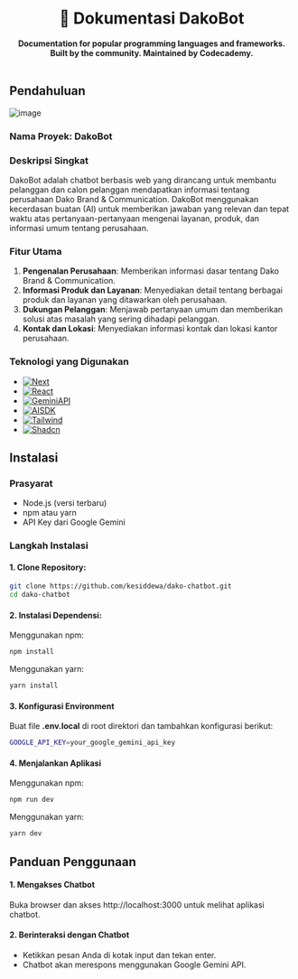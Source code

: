 <div align="center">
  <h1>📕 Dokumentasi DakoBot</h1>
  <strong>Documentation for popular programming languages and frameworks.</strong><br>
  <strong>Built by the community. Maintained by Codecademy.</strong>
</div>
<br>

## Pendahuluan
![image](https://github.com/kesiddewa/dako-chatbot/assets/87534128/fe9acf27-0fb2-4164-94d3-2e9d4f8766cd)

### Nama Proyek: DakoBot

### Deskripsi Singkat
DakoBot adalah chatbot berbasis web yang dirancang untuk membantu pelanggan dan calon pelanggan mendapatkan informasi tentang perusahaan Dako Brand & Communication. DakoBot menggunakan kecerdasan buatan (AI) untuk memberikan jawaban yang relevan dan tepat waktu atas pertanyaan-pertanyaan mengenai layanan, produk, dan informasi umum tentang perusahaan.

### Fitur Utama
1. **Pengenalan Perusahaan**: Memberikan informasi dasar tentang Dako Brand & Communication.
2. **Informasi Produk dan Layanan**: Menyediakan detail tentang berbagai produk dan layanan yang ditawarkan oleh perusahaan.
3. **Dukungan Pelanggan**: Menjawab pertanyaan umum dan memberikan solusi atas masalah yang sering dihadapi pelanggan.
4. **Kontak dan Lokasi**: Menyediakan informasi kontak dan lokasi kantor perusahaan.

### Teknologi yang Digunakan
* [![Next][Next.js]][Next-url]
* [![React][React.js]][React-url]
* [![GeminiAPI][Gemini]][Gemini-url]
* [![AISDK][VercelAISDK]][AISDK-url]
* [![Tailwind][TailwindCSS]][Tailwind-url]
* [![Shadcn][ShadcnUI]][Shadcn-url]

## Instalasi

### Prasyarat
- Node.js (versi terbaru)
- npm atau yarn
- API Key dari Google Gemini

### Langkah Instalasi

#### 1. Clone Repository:
```bash
git clone https://github.com/kesiddewa/dako-chatbot.git
cd dako-chatbot
```
#### 2. Instalasi Dependensi:

Menggunakan npm:
```bash
npm install
```

Menggunakan yarn:
```bash
yarn install
```

#### 3. Konfigurasi Environment

Buat file **.env.local** di root direktori dan tambahkan konfigurasi berikut:
```bash
GOOGLE_API_KEY=your_google_gemini_api_key
```

#### 4. Menjalankan Aplikasi

Menggunakan npm:
```bash
npm run dev
```

Menggunakan yarn:
```bash
yarn dev
```

## Panduan Penggunaan

#### 1. Mengakses Chatbot 
Buka browser dan akses http://localhost:3000 untuk melihat aplikasi chatbot.

#### 2. Berinteraksi dengan Chatbot 
- Ketikkan pesan Anda di kotak input dan tekan enter.
- Chatbot akan merespons menggunakan Google Gemini API.



[Next.js]: https://img.shields.io/badge/next.js-000000?style=for-the-badge&logo=nextdotjs&logoColor=white
[Next-url]: https://nextjs.org/
[React.js]: https://img.shields.io/badge/React-20232A?style=for-the-badge&logo=react&logoColor=61DAFB
[React-url]: https://reactjs.org/
[Gemini]: https://img.shields.io/badge/Google%20Gemini-black?style=for-the-badge&logo=googlegemini&logoColor=%238E75B2
[Gemini-url]:https://ai.google.dev/gemini-api
[VercelAISDK]: https://img.shields.io/badge/Vercel%20AI%20SDK-black?style=for-the-badge&logo=vercel&logoColor=white
[AISDK-url]: https://sdk.vercel.ai/docs/introduction
[TailwindCSS]: https://img.shields.io/badge/Tailwind%20CSS-black?style=for-the-badge&logo=tailwindcss&logoColor=%2306B6D4
[Tailwind-url]: https://tailwindcss.com/docs/flex
[ShadcnUI]: https://img.shields.io/badge/Shadcn%2Fui-black?style=for-the-badge&logo=shadcnui&logoColor=white
[Shadcn-url]: https://ui.shadcn.com/
